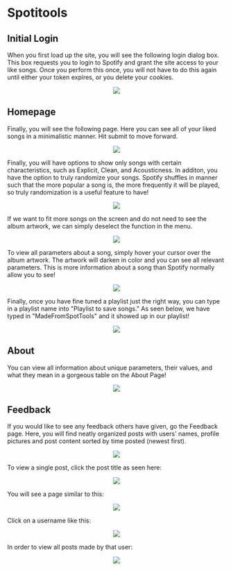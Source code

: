 # Spotitools

## Initial Login
When you first load up the site, you will see the following login dialog box. This box requests you to login to Spotify and grant the site access to your like songs. Once you perform this once, you will not have to do this again until either your token expires, or you delete your cookies.
<p align="center"> 
<img src="README_PICTURES/SpotLogin.png">
</p>

## Homepage 
Finally, you will see the following page. Here you can see all of your liked songs in a minimalistic manner. Hit submit to move forward.
<p align="center"> 
<img src="README_PICTURES/IntroPage.png">
</p>

Finally, you will have options to show only songs with certain characteristics, such as Explicit, Clean, and Acousticness. In additon, you have the option to truly randomize your songs. Spotify shuffles in manner such that the more popular a song is, the more frequently it will be played, so truly randomization is a useful feature to have!
<p align="center"> 
<img src="README_PICTURES/SpotMenuWithAlbum.png">
</p>


If we want to fit more songs on the screen and do not need to see the album artwork, we can simply deselect the function in the menu.
<p align="center"> 
<img src="README_PICTURES/SpotMenuWithoutAlbum.png">
</p>

To view all parameters about a song, simply hover your cursor over the album artwork. The artwork will darken in color and you can see all relevant parameters. This is more information about a song than Spotify normally allow you to see!
<p align="center"> 
<img src="README_PICTURES/Hover.png">
</p>

Finally, once you have fine tuned a playlist just the right way, you can type in a playlist name into "Playlist to save songs."
As seen below, we have typed in "MadeFromSpotTools" and it showed up in our playlist!
<p align="center"> 
<img src="README_PICTURES/ShowsInSpotify.png">
</p>

## About
You can view all information about unique parameters, their values, and what they mean in a gorgeous table on the About Page!
<p align="center"> 
<img src="README_PICTURES/About.png">
</p>

## Feedback
If you would like to see any feedback others have given, go the Feedback page. Here, you will find neatly organized posts with users' names, profile pictures and post content sorted by time posted (newest first). 
<p align="center"> 
<img src="README_PICTURES/Feedback.png">
</p>

To view a single post, click the post title as seen here:
<p align="center"> 
<img src="README_PICTURES/HoverPostTitle.png">
</p>

You will see a page similar to this:
<p align="center"> 
<img src="README_PICTURES/SinglePost.png">
</p>

Click on a username like this:
<p align="center"> 
<img src="README_PICTURES/HoverUser.png">
</p>

In order to view all posts made by that user:
<p align="center"> 
<img src="README_PICTURES/AllPostByUser.png">
</p>
